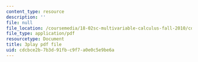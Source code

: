 ```yaml
---
content_type: resource
description: ''
file: null
file_location: /coursemedia/18-02sc-multivariable-calculus-fall-2010/cdcbce2b7b3d91fbc9f7a0e0c5e9be6a_I2Z6K_g5kpc.pdf
file_type: application/pdf
resourcetype: Document
title: 3play pdf file
uid: cdcbce2b-7b3d-91fb-c9f7-a0e0c5e9be6a
---
```

